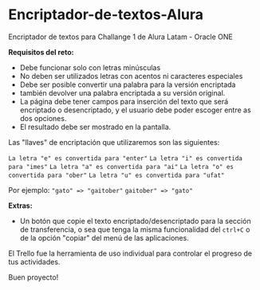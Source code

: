 # Encriptador-de-textos-Alura

Encriptador de textos para Challange 1 de Alura Latam - Oracle ONE

**Requisitos del reto:**
- Debe funcionar solo con letras minúsculas
- No deben ser utilizados letras con acentos ni caracteres especiales
- Debe ser posible convertir una palabra para la versión encriptada 
- también devolver una palabra encriptada a su versión original. 
- La página debe tener campos para inserción del texto que será encriptado o desencriptado, y el usuario debe poder escoger entre as dos opciones.
- El resultado debe ser mostrado en la pantalla.

Las "llaves" de encriptación que utilizaremos son las siguientes:

`La letra "e" es convertida para "enter"`
`La letra "i" es convertida para "imes"`
`La letra "a" es convertida para "ai"`
`La letra "o" es convertida para "ober"`
`La letra "u" es convertida para "ufat"`

Por ejemplo:
`"gato" => "gaitober"`
`gaitober" => "gato"`

**Extras:**
- Un botón que copie el texto encriptado/desencriptado para la sección de transferencia, o sea que tenga la misma funcionalidad del `ctrl+C` o de la opción "copiar" del menú de las aplicaciones.

El Trello fue la herramienta de uso individual para controlar el progreso de tus actividades.

 Buen proyecto!
